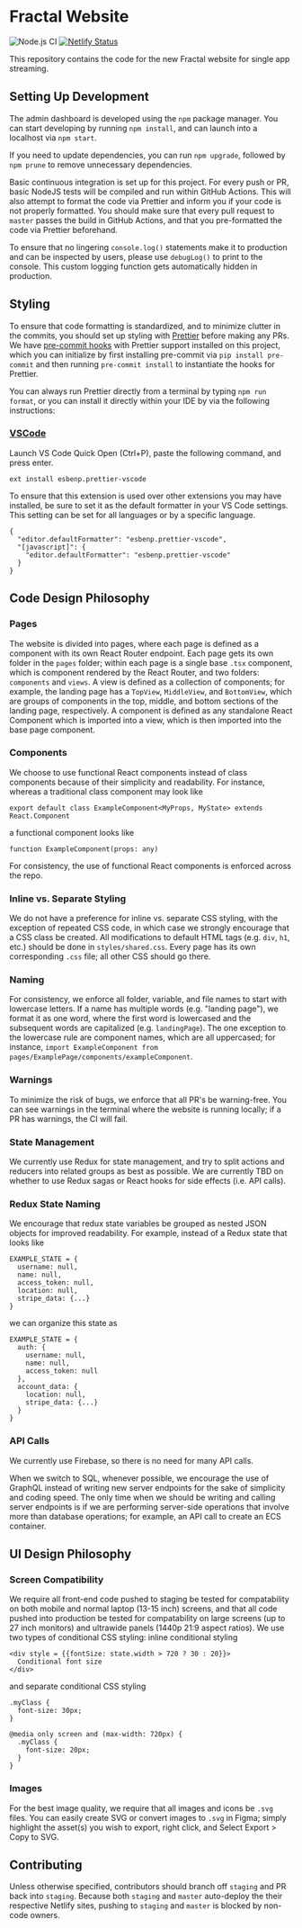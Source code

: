 # Fractal Website

![Node.js CI](https://github.com/fractalcomputers/website/workflows/Node.js%20CI/badge.svg)
[![Netlify Status](https://api.netlify.com/api/v1/badges/6bf95ae3-d9ee-4e92-99e2-fc67c52f540f/deploy-status)](https://app.netlify.com/sites/tryfractal/deploys)

This repository contains the code for the new Fractal website for single app streaming.

## Setting Up Development

The admin dashboard is developed using the `npm` package manager. You can start developing by running `npm install`, and can launch into a localhost via `npm start`.

If you need to update dependencies, you can run `npm upgrade`, followed by `npm prune` to remove unnecessary dependencies.

Basic continuous integration is set up for this project. For every push or PR, basic NodeJS tests will be compiled and run within GitHub Actions. This will also attempt to format the code via Prettier and inform you if your code is not properly formatted. You should make sure that every pull request to `master` passes the build in GitHub Actions, and that you pre-formatted the code via Prettier beforehand.

To ensure that no lingering `console.log()` statements make it to production and can be inspected by users, please use `debugLog()` to print to the console. This custom logging function gets automatically hidden in production.

## Styling

To ensure that code formatting is standardized, and to minimize clutter in the commits, you should set up styling with [Prettier](https://prettier.io/) before making any PRs. We have [pre-commit hooks](https://pre-commit.com/) with Prettier support installed on this project, which you can initialize by first installing pre-commit via `pip install pre-commit` and then running `pre-commit install` to instantiate the hooks for Prettier.

You can always run Prettier directly from a terminal by typing `npm run format`, or you can install it directly within your IDE by via the following instructions:

### [VSCode](https://marketplace.visualstudio.com/items?itemName=esbenp.prettier-vscode)

Launch VS Code Quick Open (Ctrl+P), paste the following command, and press enter.

```
ext install esbenp.prettier-vscode
```

To ensure that this extension is used over other extensions you may have installed, be sure to set it as the default formatter in your VS Code settings. This setting can be set for all languages or by a specific language.

```
{
  "editor.defaultFormatter": "esbenp.prettier-vscode",
  "[javascript]": {
    "editor.defaultFormatter": "esbenp.prettier-vscode"
  }
}
```

## Code Design Philosophy

### Pages

The website is divided into pages, where each page is defined as a component with its own React Router endpoint. Each page gets its own folder in the `pages` folder; within each page is a single base `.tsx` component, which is component rendered by the React Router, and two folders: `components` and `views`. A view is defined as a collection of components; for example, the landing page has a `TopView`, `MiddleView`, and `BottomView`, which are groups of components in the top, middle, and bottom sections of the landing page, respectively. A component is defined as any standalone React Component which is imported into a view, which is then imported into the base page component.

### Components

We choose to use functional React components instead of class components because of their simplicity and readability. For instance, whereas a traditional class component may look like 

```
export default class ExampleComponent<MyProps, MyState> extends React.Component
```

a functional component looks like

```
function ExampleComponent(props: any) 
```

For consistency, the use of functional React components is enforced across the repo.

### Inline vs. Separate Styling

We do not have a preference for inline vs. separate CSS styling, with the exception of repeated CSS code, in which case we strongly encourage that a CSS class be created. All modifications to default HTML tags (e.g. `div`, `h1`, etc.) should be done in `styles/shared.css`. Every page has its own corresponding `.css` file; all other CSS should go there.

### Naming

For consistency, we enforce all folder, variable, and file names to start with lowercase letters. If a name has multiple words (e.g. "landing page"), we format it as one word, where the first word is lowercased and the subsequent words are capitalized (e.g. `landingPage`). The one exception to the lowercase rule are component names, which are all uppercased; for instance, `import ExampleComponent from pages/ExamplePage/components/exampleComponent`.

### Warnings

To minimize the risk of bugs, we enforce that all PR's be warning-free. You can see warnings in the terminal where the website is running locally; if a PR has warnings, the CI will fail.

### State Management

We currently use Redux for state management, and try to split actions and reducers into related groups as best as possible. We are currently TBD on whether to use Redux sagas or React hooks for side effects (i.e. API calls).

### Redux State Naming

We encourage that redux state variables be grouped as nested JSON objects for improved readability. For example, instead of a Redux state that looks like 

```
EXAMPLE_STATE = {
  username: null,
  name: null,
  access_token: null,
  location: null,
  stripe_data: {...}
}
```

we can organize this state as

```
EXAMPLE_STATE = {
  auth: {
    username: null,
    name: null,
    access_token: null
  },
  account_data: {
    location: null,
    stripe_data: {...}
  }
}
```

### API Calls

We currently use Firebase, so there is no need for many API calls.

When we switch to SQL, whenever possible, we encourage the use of GraphQL instead of writing new server endpoints for the sake of simplicity and coding speed. The only time when we should be writing and calling server endpoints is if we are performing server-side operations that involve more than database operations; for example, an API call to create an ECS container.

## UI Design Philosophy

### Screen Compatibility

We require all front-end code pushed to staging be tested for compatability on both mobile and normal laptop (13-15 inch) screens, and that all code pushed into production be tested for compatability on large screens (up to 27 inch monitors) and ultrawide panels (1440p 21:9 aspect ratios). We use two types of conditional CSS styling: inline conditional styling

```
<div style = {{fontSize: state.width > 720 ? 30 : 20}}>
  Conditional font size
</div>
```

and separate conditional CSS styling

```
.myClass {
  font-size: 30px;
}

@media only screen and (max-width: 720px) {
  .myClass {
    font-size: 20px;
  }
}
```

### Images

For the best image quality, we require that all images and icons be `.svg` files. You can easily create SVG or convert images to `.svg` in Figma; simply highlight the asset(s) you wish to export, right click, and Select Export > Copy to SVG.

## Contributing

Unless otherwise specified, contributors should branch off `staging` and PR back into `staging`. Because both `staging` and `master` auto-deploy the their respective Netlify sites, pushing to `staging` and `master` is blocked by non-code owners.
